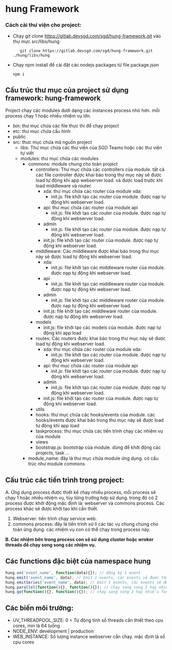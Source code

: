 # hung Framework

### Cách cài thư viện cho project:

- Chạy git clone https://gitlab.devsgd.com/sgd/hung-framework.git vào thư mực src/libs/hung

  ```
     git clone https://gitlab.devsgd.com/sgd/hung-framework.git ./hung/libs/hung
  ```
- Chạy npm install để cài đặt các nodejs packages từ file package.json

  ```
  npm i
  ```

## Cấu trúc thư mục của project sử dụng framework: **hung-framework**

Project chạy các modules dưới dạng các instances process nhỏ hơn. mỗi process chạy 1 hoặc nhiều nhiệm vụ lớn.

- bin: thư mục chứa các file thực thi để chạy project
- etc: thư mục chứa cấu hình
- public
- src: thưc mục chứa mã nguồn project
  - libs: Thư mục chứa các thư viện của SGD Teams hoặc các thư viện tự viết
  - modules: thư mục chứa các modules
    - commons: module chung cho toàn project
      - controllers:
        Thư mục chứa các controllers của module.
        tất cả các file controller được khai báo trong thư mục này sẽ được load tự động khi app webserver load.
        và được load trước khi load middleware và router.
        - xda: thư mục chứa các router của module xda:
          - init.js: file khởi tạo các router của module. được nạp tự động khi webserver load.
        - api: thư mục chứa các router của module api
          - init.js: file khởi tạo các router của module. được nạp tự động khi webserver load.
        - admin
          - init.js: file khởi tạo các router của module. được nạp tự động khi webserver load.
        - init.js: file khởi tạo các router của module. được nạp tự động khi webserver load.
      - middleware: Các middleware được khai báo trong thư mục này sẽ được load tự động khi webserver load.
        - xda:
          - init.js: file khởi tạo các middleware router của module. được nạp tự động khi webserver load.
        - api
          - init.js: file khởi tạo các middleware router của module. được nạp tự động khi webserver load.
        - admin
          - init.js: file khởi tạo các middleware router của module. được nạp tự động khi webserver load.
        - init.js: file khởi tạo các middleware router của module. được nạp tự động khi webserver load.
      - models
        - init.js: file khởi tạo các models của module. được nạp tự động khi app load
      - routes:  Các routers được khai báo trong thư mục này sẽ được load tự động khi webserver load.
        - xda: thư mục chứa các router của module xda:
          - init.js: file khởi tạo các router của module. được nạp tự động khi webserver load.
        - api: thư mục chứa các router của module api
          - init.js: file khởi tạo các router của module. được nạp tự động khi webserver load.
        - admin
          - init.js: file khởi tạo các router của module. được nạp tự động khi webserver load.
        - init.js: file khởi tạo các router của module. được nạp tự động khi webserver load.
      - utils
      - hooks: thư mục chứa các hooks/events của module. các hooks/events được khai báo trong thư mục này sẽ được load tự động khi app load
      - taskprocess: thư mục chứa các tiến trình chạy các nhiệm vụ của module
      - views
      - bootstrap.js: bootstrap của module. dùng để khởi động các projects, task ...
    - module_name: đây là thư mục chứa module ứng dụng. có cấu trúc như module commons

## Cấu trúc các tiến trình trong project:

A. Ứng dụng process được thiết kế chạy nhiều process, mỗi process sẽ chạy 1 hoặc nhiều nhiệm vụ, tùy từng trường hợp sử dụng. trong đó có 2 process được khởi động mặc định là:
webserver và commons process. Các process khác sẽ được khởi tạo khi cần thiết.

1. Webserver: tiến trình chạy service web.
2. commons process: đây là tiến trình xử lí các tác vụ chung chung cho toàn ứng dụng. các nhiệm vụ con có thể chạy trong process này.

**B. Các nhiệm bên trong process con sẽ sử dụng cluster hoặc wroker threads để chạy song song các nhiệm vụ.**

## Các functions đặc biệt của namespace hung
```js
hung.on('event_name', function(data){}); // đăng ký 1 event
hung.emit('event_name', data); // Emit 1 events, các events sẽ được thực thi song song vơi nhau.
hung.emitSeries('event_name', data); // Emit 1 events, các events sẽ được email tuần tự.
hung.parallel(function(){}, function(){}); // chạy song song 2 hay nhiều functions. Có thể sử dụng để tạo nhiều luồn xử lí dữ liệu/tasks
hung.go(function(){}, function(){}); // chạy song song 2 hay nhiều functions trong nextTick. Có thể sử dụng để tạo nhiều luồn xử lí dữ liệu/tasks
```

## Các biến môi trường:
- UV_THREADPOOL_SIZE: 0 = Tự động tính số threads cần thiết theo cpu cores, min là 64 luồng
- NODE_ENV: development | production
- WEB_INSTANCE: Số lượng instance webserver cần chạy. mặc định là số cpu cores